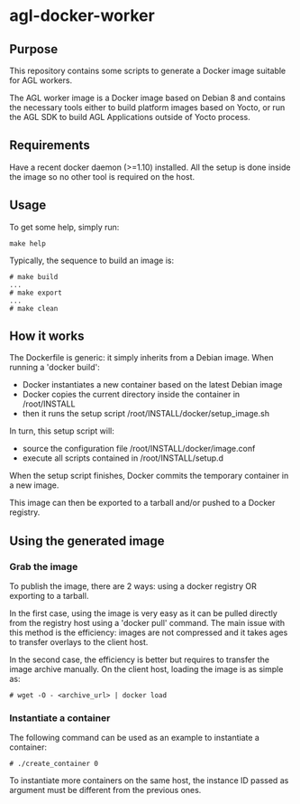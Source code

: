 # agl-docker-worker

## Purpose

This repository contains some scripts to generate a Docker image suitable for AGL workers. 

The AGL worker image is a Docker image based on Debian 8 and contains the necessary tools
either to build platform images based on Yocto, or run the AGL SDK to build AGL Applications
outside of Yocto process.

## Requirements

Have a recent docker daemon (>=1.10) installed. All the setup is done inside the image so no other tool is required on the host.

## Usage

To get some help, simply run:
```
make help
```

Typically, the sequence to build an image is:

```
# make build
...
# make export
...
# make clean
```

## How it works

The Dockerfile is generic: it simply inherits from a Debian image.
When running a 'docker build':

* Docker instantiates a new container based on the latest Debian image
* Docker copies the current directory inside the container in /root/INSTALL
* then it runs the setup script /root/INSTALL/docker/setup_image.sh

In turn, this setup script will:

* source the configuration file /root/INSTALL/docker/image.conf
* execute all scripts contained in /root/INSTALL/setup.d

When the setup script finishes, Docker commits the temporary container in a new image.

This image can then be exported to a tarball and/or pushed to a Docker registry.

## Using the generated image

### Grab the image

To publish the image, there are 2 ways: using a docker registry OR exporting to a tarball.

In the first case, using the image is very easy as it can be pulled directly from the registry host using a 'docker pull' command. The main issue with this method is the efficiency: images are not compressed and it takes ages to transfer overlays to the client host.

In the second case, the efficiency is better but requires to transfer the image archive manually. On the client host, loading the image is as simple as:

```
# wget -O - <archive_url> | docker load
```

### Instantiate a container

The following command can be used as an example to instantiate a container:


```
# ./create_container 0
```

To instantiate more containers on the same host, the instance ID passed as argument must be different from the previous ones.

